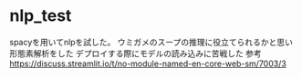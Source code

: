 # nlp_test
spacyを用いてnlpを試した。
ウミガメのスープの推理に役立てられるかと思い形態素解析をした
デプロイする際にモデルの読み込みに苦戦した
参考　https://discuss.streamlit.io/t/no-module-named-en-core-web-sm/7003/3
